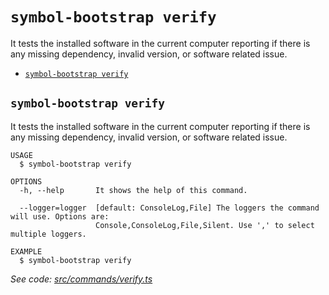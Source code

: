 `symbol-bootstrap verify`
=========================

It tests the installed software in the current computer reporting if there is any missing dependency, invalid version, or software related issue.

* [`symbol-bootstrap verify`](#symbol-bootstrap-verify)

## `symbol-bootstrap verify`

It tests the installed software in the current computer reporting if there is any missing dependency, invalid version, or software related issue.

```
USAGE
  $ symbol-bootstrap verify

OPTIONS
  -h, --help       It shows the help of this command.

  --logger=logger  [default: ConsoleLog,File] The loggers the command will use. Options are:
                   Console,ConsoleLog,File,Silent. Use ',' to select multiple loggers.

EXAMPLE
  $ symbol-bootstrap verify
```

_See code: [src/commands/verify.ts](https://github.com/nemtech/symbol-bootstrap/blob/v1.1.2/src/commands/verify.ts)_
